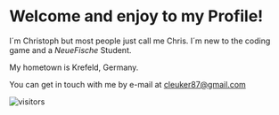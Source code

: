 # Welcome and enjoy to my Profile!
I´m Christoph but most people just call me Chris. I´m new to the coding game and a _NeueFische_ Student.

My hometown is Krefeld, Germany.

You can get in touch with me by e-mail at [cleuker87@gmail.com](mailto:cleuker87@gmail.com)

![visitors](https://visitor-badge.glitch.me/badge?page_id=${ChristophLeuker}.${ChristophLeuker}&left_color=blue&right_color=red)
